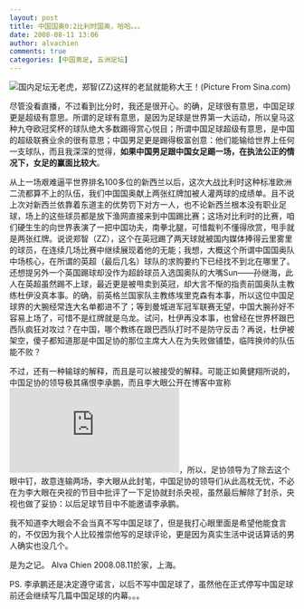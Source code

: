 ```yaml
---
layout: post
title: 中国国奥0:2比利时国奥，哈哈。。。
date: 2008-08-11 13:06
author: alvachien
comments: true
categories: [中国男足, 五洲足坛]
---
```

![国内足坛无老虎，郑智(ZZ)这样的老鼠就能称大王！(Picture From Sina.com)](http://i3.sinaimg.cn/2008/hx/ft/p/2008-08-10/1218380633_18xbPD.jpg)

尽管没看直播，不过看到比分时，我还是很开心。的确，足球很有意思，中国足球更是超级有意思。所谓的足球有意思，是因为足球是世界第一大运动，所以皇马这种九夺欧冠奖杯的球队绝大多数踢得赏心悦目；所谓中国足球超级有意思，是中国的超级联赛业余的很有意思；中国男足更是踢得极富创意：他们能输给世界上任何一支球队，而且我深深的觉得，**如果中国男足跟中国女足踢一场，在执法公正的情况下，女足的赢面比较大**。

从上一场艰难逼平世界排名100多位的新西兰以后，这次大战比利时这种标准欧洲二流都算不上的队伍，我们中国国奥献上两张红牌加被人灌两球的成绩单。且不说上次对新西兰依靠着东道主的优势罚下对方一人，也不论新西兰根本没有职业足球，场上的这些球员都是放下渔网直接来到中国踢比赛；这场对比利时的比赛，咱们硬生生的向世界表演了一把中国功夫，南拳北腿，可惜裁判不懂得欣赏，甩手就是两张红牌。说说郑智（ZZ），这个在英冠踢了两天球就被国内媒体捧得云里雾里的球员，在连续几场比赛中继续展现着他的无能；我想，大概这个所谓中国国奥队中场核心，在所谓的英超（最后几名）球队的求购要约下已经找不到北在哪里了。还想提另外一个英国踢球却没作为超龄球员入选国奥队的大嘴Sun——孙继海，此人在英超虽然踢不上球，最近更是被甩卖到英冠，却大言不惭的指责前国奥队主教练杜伊没真本事。的确，前英格兰国家队主教练埃里克森有本事，所以这位中国足球界的大腕经常连大名单都进不了；等到曼城进军冠军联赛无望，中国大腕孙好不容易上场了，可惜不是红牌就是乌龙。试问，杜伊再没本事，也曾经在世界杯跟巴西队疯狂对攻过？在中国，哪个教练在跟巴西队打时不是防守反击？再说，杜伊被架空，傻子都知道那是中国足协的那位主席大人在为失败做铺垫，临阵换帅的队伍能不败？

不过，还有一种输球的解释，而且是可以被接受的解释。可能正如黄健翔所说的，中国足协的领导极其痛恨李承鹏，而且李大眼公开在博客中宣称 ![如果国奥进不了前八他将不写中国足球](http://blog.sina.com.cn/s/blog_46e7ba4101009tbz.html)，所以，足协领导为了除去这个眼中钉，故意连输两场，李大眼从此封笔，中国足协的领导们从此高枕无忧，不必在为李大眼在央视的节目中批评了一下足协就封杀央视，虽然最后解除了封杀，央视也做了妥协：以后足球节目中不能邀请李承鹏。

我不知道李大眼会不会当真不写中国足球了，但是我打心眼里面是希望他能食言的，不仅因为我个人比较推崇他写的足球评论，更是因为真实生活中说话算话的男人确实也没几个。

是为之记。
Alva Chien
2008.08.11於家，上海。

PS. 李承鹏还是决定遵守诺言，以后不写中国足球了，虽然他在正式停写中国足球前还会继续写几篇中国足球的内幕。。。
